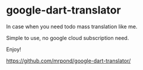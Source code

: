 # google-dart-translator


In case when you need todo mass translation like me.

Simple to use, no google cloud subscription need.

Enjoy!

https://github.com/mrpond/google-dart-translator/